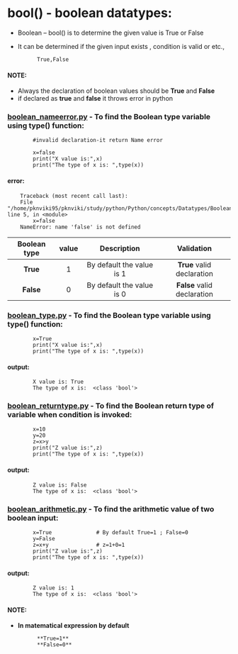 # bool() - boolean datatypes:

- Boolean – bool() is to determine the given value is True or False
- It can be determined if the given input exists , condition is valid or etc.,

            True,False
                
#### NOTE:
- Always the declaration of boolean values should be **True** and **False**
- if declared as **true** and **false** it throws error in python

### [boolean_nameerror.py](https://github.com/pknviki95/Python/tree/main/concepts/Datatypes/Boolean_datatypes/scripts/boolean_nameerror.py) - To find the Boolean type variable using type() function:

            #invalid declaration-it return Name error

            x=false
            print("X value is:",x)   
            print("The type of x is: ",type(x))
#### error:

        Traceback (most recent call last):
        File "/home/pknviki95/pknviki/study/python/Python/concepts/Datatypes/Boolean_datatypes/Boolean_type.py", line 5, in <module>
            x=false
        NameError: name 'false' is not defined

| Boolean type | value    | Description  | Validation |
| :---:   | :---: | :---: | :---: |
| **True** | 1   | By default the value is 1 | **True** valid declaration |
| **False**| 0    | By default the value is 0 | **False** valid declaration|

### [boolean_type.py](https://github.com/pknviki95/Python/tree/main/concepts/Datatypes/Boolean_datatypes/scripts/boolean_type.py) - To find the Boolean type variable using type() function:

            x=True 
            print("X value is:",x)   
            print("The type of x is: ",type(x))
#### output:
            X value is: True
            The type of x is:  <class 'bool'>

### [boolean_returntype.py](https://github.com/pknviki95/Python/tree/main/concepts/Datatypes/Boolean_datatypes/scripts/boolean_returntype.py) - To find the Boolean return type of variable when condition is invoked:

            x=10
            y=20
            z=x>y 
            print("Z value is:",z)   
            print("The type of x is: ",type(x))
#### output:
            Z value is: False
            The type of x is:  <class 'bool'>
### [boolean_arithmetic.py](https://github.com/pknviki95/Python/tree/main/concepts/Datatypes/Boolean_datatypes/scripts/boolean_arithmetic.py) - To find the arithmetic value of two boolean input:

            x=True              # By default True=1 ; False=0
            y=False
            z=x+y               # z=1+0=1    
            print("Z value is:",z)   
            print("The type of x is: ",type(x))
#### output:
            Z value is: 1
            The type of x is:  <class 'bool'>

#### NOTE:

- **In matematical expression by default**
            
            **True=1** 
            **False=0**

